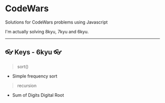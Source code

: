 # CodeWars

Solutions for CodeWars problems using Javascript

I'm actually solving 8kyu, 7kyu and 6kyu.

---

## 👓 Keys - 6kyu 👓

> sort()

- Simple frequency sort

> recursion

- Sum of Digits Digital Root
